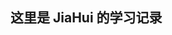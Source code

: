 ## 这里是 JiaHui 的学习记录
<CustomComponent />
<script setup>
import CustomComponent from './theme/components/Comment.vue'
</script>

